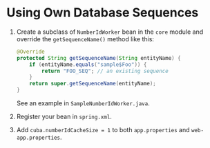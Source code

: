 # Using Own Database Sequences

1. Create a subclass of `NumberIdWorker` bean in the `core` module and override the `getSequenceName()` method like this:

    ```java
    @Override
    protected String getSequenceName(String entityName) {
        if (entityName.equals("sample$Foo")) {
            return "FOO_SEQ"; // an existing sequence
        }
        return super.getSequenceName(entityName);
    }
    ```
    See an example in `SampleNumberIdWorker.java`.        

2. Register your bean in `spring.xml`.

3. Add `cuba.numberIdCacheSize = 1` to both `app.properties` and `web-app.properties`.